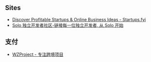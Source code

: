 ## Sites
- [Discover Profitable Startups & Online Business Ideas - Startups.fyi](https://www.startups.fyi/)
- [Solo 独立开发者社区-链接每一位独立开发者, 从 Solo 开始](https://solo.xin/)

## 支付
- [WZProject - 专注跨境项目](https://wzproject.com/)
